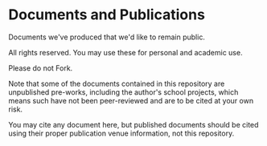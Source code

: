 # Documents and Publications
Documents we've produced that we'd like to remain public.

All rights reserved. You may use these for personal and academic use.

Please do not Fork.

Note that some of the documents contained in this repository are unpublished pre-works, including the author's school projects, which means such have not been peer-reviewed and are to be cited at your own risk.

You may cite any document here, but published documents should be cited using their proper publication venue information, not this repository.
